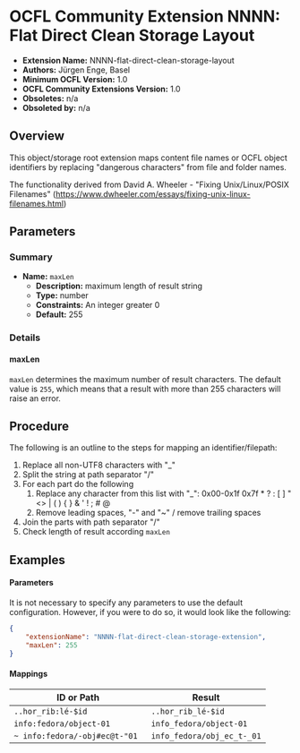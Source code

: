# OCFL Community Extension NNNN: Flat Direct Clean Storage Layout

* **Extension Name:** NNNN-flat-direct-clean-storage-layout
* **Authors:** Jürgen Enge, Basel
* **Minimum OCFL Version:** 1.0
* **OCFL Community Extensions Version:** 1.0
* **Obsoletes:** n/a
* **Obsoleted by:** n/a

## Overview

This object/storage root extension maps content file names or OCFL object identifiers by replacing "dangerous characters" from file and folder names.

The functionality derived from David A. Wheeler - "Fixing Unix/Linux/POSIX Filenames" (https://www.dwheeler.com/essays/fixing-unix-linux-filenames.html)

## Parameters

### Summary

* **Name:** `maxLen`
   * **Description:** maximum length of result string
   * **Type:** number
   * **Constraints:** An integer greater 0
   * **Default:** 255
  
### Details

#### maxLen

`maxLen` determines the maximum number of result characters.
The default value is `255`, which means that a result with more than 255 characters will raise an error.

## Procedure

The following is an outline to the steps for mapping an identifier/filepath:

1. Replace all non-UTF8 characters with "_"
2. Split the string at path separator "/"
3. For each part do the following
   1. Replace any character from this list with "_": 0x00-0x1f 0x7f * ? : [ ] " <> | ( ) { } & ' ! ; # @
   2. Remove leading spaces, "-" and "~" / remove trailing spaces
4. Join the parts with path separator "/"
5. Check length of result according `maxLen`

## Examples

#### Parameters

It is not necessary to specify any parameters to use the default configuration.
However, if you were to do so, it would look like the following:

```json
{
    "extensionName": "NNNN-flat-direct-clean-storage-extension",
    "maxLen": 255
}
```

#### Mappings
| ID or Path                     | Result                 |
|--------------------------------|------------------------|
| `..hor_rib:lé-$id`             | `..hor_rib_lé-$id` |
| `info:fedora/object-01`        | `info_fedora/object-01` |
| `~ info:fedora/-obj#ec@t-"01 ` | `info_fedora/obj_ec_t-_01` |
